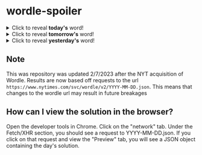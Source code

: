 # wordle-spoiler

<details>
  <summary>Click to reveal <b>today's</b> word!</summary>
  <br>
  <b> ethic </b>
</details>

<details>
  <summary>Click to reveal <b>tomorrow's</b> word!</summary>
  <br>
  <b> broom </b>
</details>

<details>
  <summary>Click to reveal <b>yesterday's</b> word!</summary>
  <br>
  <b> cocoa </b>
</details>

## Note
This was repository was updated 2/7/2023 after the NYT acquisition of Wordle. Results are now based off requests to the url `https://www.nytimes.com/svc/wordle/v2/YYYY-MM-DD.json`. This means that changes to the wordle url may result in future breakages

## How can I view the solution in the browser?
Open the developer tools in Chrome. Click on the "network" tab. Under the Fetch/XHR section, you should see a request to YYYY-MM-DD.json. If you click on that request and view the "Preview" tab, you will see a JSON object containing the day's solution.